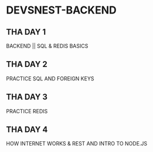 # DEVSNEST-BACKEND

## THA DAY 1
BACKEND || SQL & REDIS BASICS

## THA DAY 2 
PRACTICE SQL AND FOREIGN KEYS

## THA DAY 3
PRACTICE REDIS

## THA DAY 4
HOW INTERNET WORKS & REST AND INTRO TO NODE.JS
